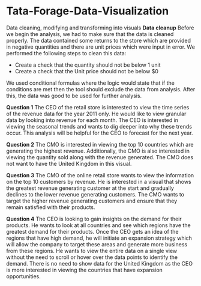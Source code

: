# Tata-Forage-Data-Visualization
Data cleaning, modifying and transforming into visuals 
**Data cleanup** 
Before we begin the analysis, we had to make sure that the data is cleaned properly. The data contained some returns to the store which are provided in negative quantities and there are unit prices which were input in error. We performed the following steps to clean this data:
- Create a check that the quantity should not be below 1 unit
- Create a check that the Unit price should not be below $0

We used conditional formulas where the logic would state that if the conditions are met then the tool should exclude the data from analysis. After this, the data was  good to be used for further analysis.

**Question 1**
The CEO of the retail store is interested to view the time series of the revenue data for the year 2011 only. He would like to view granular data by looking into revenue for each month. The CEO is interested in viewing the seasonal trends and wants to dig deeper into why these trends occur. This analysis will be helpful for the CEO to forecast for the next year.

**Question 2**
The CMO is interested in viewing the top 10 countries which are generating the highest revenue. Additionally, the CMO is also interested in viewing the quantity sold along with the revenue generated. The CMO does not want to have the United Kingdom in this visual.

**Question 3**
The CMO of the online retail store wants to view the information on the top 10 customers by revenue. He is interested in a visual that shows the greatest revenue generating customer at the start and gradually declines to the lower revenue generating customers. The CMO wants to target the higher revenue generating customers and ensure that they remain satisfied with their products.

**Question 4**
The CEO is looking to gain insights on the demand for their products. He wants to look at all countries and see which regions have the greatest demand for their products. Once the CEO gets an idea of the regions that have high demand, he will initiate an expansion strategy which will allow the company to target these areas and generate more business from these regions. He wants to view the entire data on a single view without the need to scroll or hover over the data points to identify the demand. There is no need to show data for the United Kingdom as the CEO is more interested in viewing the countries that have expansion opportunities.
